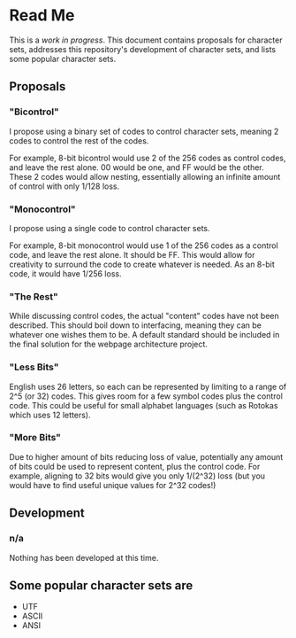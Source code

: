 # Read Me
This is a *work in progress*. This document contains proposals for character sets, addresses this repository's development of character sets, and lists some popular character sets.

## Proposals

### "Bicontrol"
I propose using a binary set of codes to control character sets, meaning 2 codes to control the rest of the codes.

For example, 8-bit bicontrol would use 2 of the 256 codes as control codes, and leave the rest alone. 00 would be one, and FF would be the other. These 2 codes would allow nesting, essentially allowing an infinite amount of control with only 1/128 loss.

### "Monocontrol"
I propose using a single code to control character sets.

For example, 8-bit monocontrol would use 1 of the 256 codes as a control code, and leave the rest alone. It should be FF. This would allow for creativity to surround the code to create whatever is needed. As an 8-bit code, it would have 1/256 loss.

### "The Rest"
While discussing control codes, the actual "content" codes have not been described. This should boil down to interfacing, meaning they can be whatever one wishes them to be. A default standard should be included in the final solution for the webpage architecture project.

### "Less Bits"
English uses 26 letters, so each can be represented by limiting to a range of 2^5 (or 32) codes. This gives room for a few symbol codes plus the control code. This could be useful for small alphabet languages (such as Rotokas which uses 12 letters).

### "More Bits"
Due to higher amount of bits reducing loss of value, potentially any amount of bits could be used to represent content, plus the control code. For example, aligning to 32 bits would give you only 1/(2^32) loss (but you would have to find useful unique values for 2^32 codes!)

## Development

### n/a
Nothing has been developed at this time.

## Some popular character sets are
* UTF
* ASCII
* ANSI
